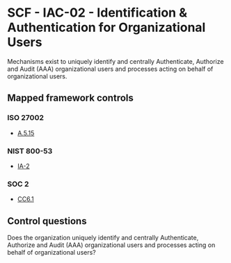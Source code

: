 # SCF - IAC-02 - Identification & Authentication for Organizational Users
Mechanisms exist to uniquely identify and centrally Authenticate, Authorize and Audit (AAA) organizational users and processes acting on behalf of organizational users. 
## Mapped framework controls
### ISO 27002
- [A.5.15](../iso27002/a-5.md#a515)
  
### NIST 800-53
- [IA-2](../nist80053/ia-2.md)
  
### SOC 2
- [CC6.1](../soc2/cc61.md)
  
## Control questions
Does the organization uniquely identify and centrally Authenticate, Authorize and Audit (AAA) organizational users and processes acting on behalf of organizational users? 
  